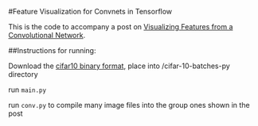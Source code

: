 #Feature Visualization for Convnets in Tensorflow

This is the code to accompany a post on [Visualizing Features from a Convolutional Network](http://kvfrans.com/visualizing-features-from-a-convolutional-neural-network/).

##Instructions for running:

Download the [cifar10 binary format](https://www.cs.toronto.edu/~kriz/cifar.html), place into /cifar-10-batches-py directory

run `main.py`

run `conv.py` to compile many image files into the group ones shown in the post
